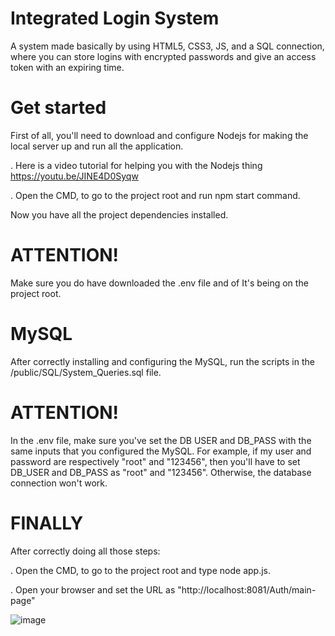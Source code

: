 # Integrated Login System


A system made basically by using HTML5, CSS3, JS, and a SQL connection, where you can store logins with encrypted passwords and give an access token with an expiring time.


# Get started

First of all, you'll need to download and configure Nodejs for making the local server up and run all the application. 

. Here is a video tutorial for helping you with the Nodejs thing https://youtu.be/JINE4D0Syqw

. Open the CMD, to go to the project root and run npm start command.

Now you have all the project dependencies installed.


# ATTENTION!

Make sure you do have downloaded the .env file and of It's being on the project root.


# MySQL

After correctly installing and configuring the MySQL, run the scripts in the /public/SQL/System_Queries.sql file.

# ATTENTION!

In the .env file, make sure you've set the DB USER and DB_PASS with the same inputs that you configured the MySQL. For example, if my user and password are respectively "root" and "123456", then you'll have to set DB_USER and DB_PASS as "root" and "123456". Otherwise, the database connection won't work.


# FINALLY

After correctly doing all those steps:

. Open the CMD, to go to the project root and type node app.js.

. Open your browser and set the URL as "http://localhost:8081/Auth/main-page"




![image](https://user-images.githubusercontent.com/47398013/90531426-6e267680-e14c-11ea-9170-f82180358444.png)
